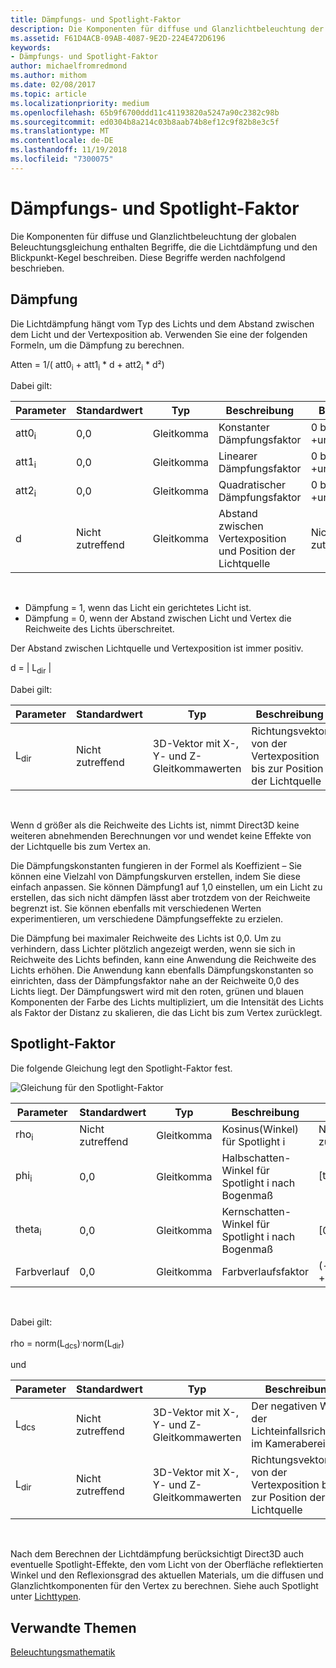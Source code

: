 ```yaml
---
title: Dämpfungs- und Spotlight-Faktor
description: Die Komponenten für diffuse und Glanzlichtbeleuchtung der globalen Beleuchtungsgleichung enthalten Begriffe, die die Lichtdämpfung und den Blickpunkt-Kegel beschreiben.
ms.assetid: F61D4ACB-09AB-4087-9E2D-224E472D6196
keywords:
- Dämpfungs- und Spotlight-Faktor
author: michaelfromredmond
ms.author: mithom
ms.date: 02/08/2017
ms.topic: article
ms.localizationpriority: medium
ms.openlocfilehash: 65b9f6700ddd11c41193820a5247a90c2382c98b
ms.sourcegitcommit: ed0304b8a214c03b8aab74b8ef12c9f82b8e3c5f
ms.translationtype: MT
ms.contentlocale: de-DE
ms.lasthandoff: 11/19/2018
ms.locfileid: "7300075"
---
```

# <a name="attenuation-and-spotlight-factor"></a>Dämpfungs- und Spotlight-Faktor


Die Komponenten für diffuse und Glanzlichtbeleuchtung der globalen Beleuchtungsgleichung enthalten Begriffe, die die Lichtdämpfung und den Blickpunkt-Kegel beschreiben. Diese Begriffe werden nachfolgend beschrieben.

## <a name="span-idattenuationspanspan-idattenuationspanspan-idattenuationspanattenuation"></a><span id="Attenuation"></span><span id="attenuation"></span><span id="ATTENUATION"></span>Dämpfung


Die Lichtdämpfung hängt vom Typ des Lichts und dem Abstand zwischen dem Licht und der Vertexposition ab. Verwenden Sie eine der folgenden Formeln, um die Dämpfung zu berechnen.

Atten = 1/( att0<sub>i</sub> + att1<sub>i</sub> \* d + att2<sub>i</sub> \* d²)

Dabei gilt:

| Parameter        | Standardwert | Typ           | Beschreibung                                     | Bereich          |
|------------------|---------------|----------------|-------------------------------------------------|----------------|
| att0<sub>i</sub> | 0,0           | Gleitkomma | Konstanter Dämpfungsfaktor                     | 0 bis +unendlich |
| att1<sub>i</sub> | 0,0           | Gleitkomma | Linearer Dämpfungsfaktor                       | 0 bis +unendlich |
| att2<sub>i</sub> | 0,0           | Gleitkomma | Quadratischer Dämpfungsfaktor                    | 0 bis +unendlich |
| d                | Nicht zutreffend           | Gleitkomma | Abstand zwischen Vertexposition und Position der Lichtquelle | Nicht zutreffend            |

 

-   Dämpfung = 1, wenn das Licht ein gerichtetes Licht ist.
-   Dämpfung = 0, wenn der Abstand zwischen Licht und Vertex die Reichweite des Lichts überschreitet.

Der Abstand zwischen Lichtquelle und Vertexposition ist immer positiv.

d = | L<sub>dir</sub> |

Dabei gilt:

| Parameter       | Standardwert | Typ                                             | Beschreibung                                                 |
|-----------------|---------------|--------------------------------------------------|-------------------------------------------------------------|
| L<sub>dir</sub> | Nicht zutreffend           | 3D-Vektor mit X-, Y- und Z-Gleitkommawerten | Richtungsvektor von der Vertexposition bis zur Position der Lichtquelle |

 

Wenn d größer als die Reichweite des Lichts ist, nimmt Direct3D keine weiteren abnehmenden Berechnungen vor und wendet keine Effekte von der Lichtquelle bis zum Vertex an.

Die Dämpfungskonstanten fungieren in der Formel als Koeffizient – Sie können eine Vielzahl von Dämpfungskurven erstellen, indem Sie diese einfach anpassen. Sie können Dämpfung1 auf 1,0 einstellen, um ein Licht zu erstellen, das sich nicht dämpfen lässt aber trotzdem von der Reichweite begrenzt ist. Sie können ebenfalls mit verschiedenen Werten experimentieren, um verschiedene Dämpfungseffekte zu erzielen.

Die Dämpfung bei maximaler Reichweite des Lichts ist 0,0. Um zu verhindern, dass Lichter plötzlich angezeigt werden, wenn sie sich in Reichweite des Lichts befinden, kann eine Anwendung die Reichweite des Lichts erhöhen. Die Anwendung kann ebenfalls Dämpfungskonstanten so einrichten, dass der Dämpfungsfaktor nahe an der Reichweite 0,0 des Lichts liegt. Der Dämpfungswert wird mit den roten, grünen und blauen Komponenten der Farbe des Lichts multipliziert, um die Intensität des Lichts als Faktor der Distanz zu skalieren, die das Licht bis zum Vertex zurücklegt.

## <a name="span-idspotlight-factorspanspan-idspotlight-factorspanspan-idspotlight-factorspanspotlight-factor"></a><span id="Spotlight-Factor"></span><span id="spotlight-factor"></span><span id="SPOTLIGHT-FACTOR"></span>Spotlight-Faktor


Die folgende Gleichung legt den Spotlight-Faktor fest.

![Gleichung für den Spotlight-Faktor](images/dx8light9.png)

| Parameter         | Standardwert | Typ           | Beschreibung                              | Bereich                    |
|-------------------|---------------|----------------|------------------------------------------|--------------------------|
| rho<sub>i</sub>   | Nicht zutreffend           | Gleitkomma | Kosinus(Winkel) für Spotlight i            | Nicht zutreffend                      |
| phi<sub>i</sub>   | 0,0           | Gleitkomma | Halbschatten-Winkel für Spotlight i nach Bogenmaß | \[theta<sub>i</sub>, pi) |
| theta<sub>i</sub> | 0,0           | Gleitkomma | Kernschatten-Winkel für Spotlight i nach Bogenmaß    | \[0, pi)                 |
| Farbverlauf           | 0,0           | Gleitkomma | Farbverlaufsfaktor                           | (-unendlich +unendlich)   |

 

Dabei gilt:

rho = norm(L<sub>dcs</sub>)<sup>.</sup>norm(L<sub>dir</sub>)

und

| Parameter       | Standardwert | Typ                                             | Beschreibung                                                 |
|-----------------|---------------|--------------------------------------------------|-------------------------------------------------------------|
| L<sub>dcs</sub> | Nicht zutreffend           | 3D-Vektor mit X-, Y- und Z-Gleitkommawerten | Der negativen Wert der Lichteinfallsrichtung im Kamerabereich         |
| L<sub>dir</sub> | Nicht zutreffend           | 3D-Vektor mit X-, Y- und Z-Gleitkommawerten | Richtungsvektor von der Vertexposition bis zur Position der Lichtquelle |

 

Nach dem Berechnen der Lichtdämpfung berücksichtigt Direct3D auch eventuelle Spotlight-Effekte, den vom Licht von der Oberfläche reflektierten Winkel und den Reflexionsgrad des aktuellen Materials, um die diffusen und Glanzlichtkomponenten für den Vertex zu berechnen. Siehe auch Spotlight unter [Lichttypen](light-types.md).

## <a name="span-idrelated-topicsspanrelated-topics"></a><span id="related-topics"></span>Verwandte Themen


[Beleuchtungsmathematik](mathematics-of-lighting.md)

 

 




